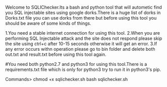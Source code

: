 Welcome to SQLIChecker.Its a bash and python tool that will autometic find you SQL injectable sites using google dorks.There is a huge list of dorks in Dorks.txt file you can use dorks from there but before using this tool you should be aware of some kinds of things.

1.You need a stable internet connection for using this tool.
2.When you are performing SQL Injectable attack and the site does not respond please skip the site using ctrl+c after 10-15 seconds otherwise it will get an error.
3.If any error occurs withn operation please go to bin folder and delete both out.txt and result.txt before using this tool again.


#You need both python2.7 and python3 for using this tool.There is a requirements.txt file which is only for python3 try to run it in python3's pip.


Commands> chmod +x sqlichecker.sh
          bash sqlichecker.sh
